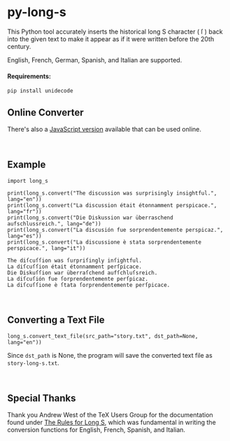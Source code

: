 # py-long-s
This Python tool accurately inserts the historical long S character (&nbsp;ſ&nbsp;) back into the given text to make it appear as if it were written before the 20th century.

English, French, German, Spanish, and Italian are supported.

#### Requirements:
```
pip install unidecode
```

## Online Converter
There's also a [JavaScript version](https://github.com/travisgk/long-s-converter) available that can be used online.

<br>

## Example
```
import long_s

print(long_s.convert("The discussion was surprisingly insightful.", lang="en"))
print(long_s.convert("La discussion était étonnamment perspicace.", lang="fr"))
print(long_s.convert("Die Diskussion war überraschend aufschlussreich.", lang="de"))
print(long_s.convert("La discusión fue sorprendentemente perspicaz.", lang="es"))
print(long_s.convert("La discussione è stata sorprendentemente perspicace.", lang="it"))
```

```
The diſcuſſion was ſurpriſingly inſightful.
La diſcuſſion était étonnamment perſpicace.
Die Diskuſſion war überraſchend aufſchluſsreich.
La diſcuſión fue ſorprendentemente perſpicaz.
La diſcuſſione è ſtata ſorprendentemente perſpicace.
```

<br>

## Converting a Text File
```
long_s.convert_text_file(src_path="story.txt", dst_path=None, lang="en"))
```
Since `dst_path` is None, the program will save the converted text file as `story-long-s.txt`.

<br>

## Special Thanks

Thank you Andrew West of the TeX Users Group for the documentation found under [The Rules for Long S](https://www.tug.org/TUGboat/tb32-1/tb100west.pdf), which was fundamental in writing the conversion functions for English, French, Spanish, and Italian. 
